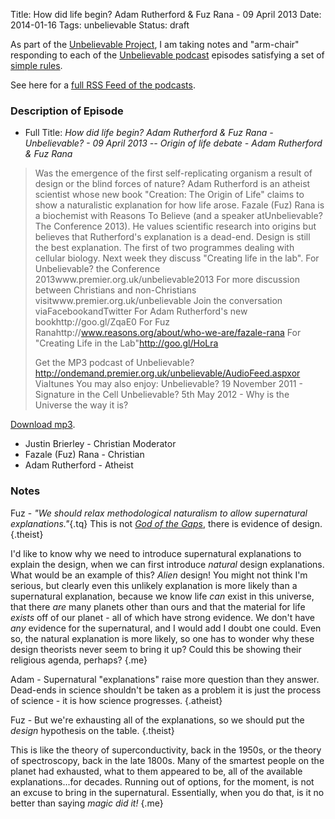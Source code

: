 Title: How did life begin? Adam Rutherford & Fuz Rana - 09 April 2013
Date: 2014-01-16
Tags: unbelievable
Status: draft


As part of the [Unbelievable Project], I am taking notes and "arm-chair" responding to each of the [Unbelievable podcast] episodes 
satisfying a set of [simple rules].

See here for a [full RSS Feed of the podcasts].
    
### Description of Episode
* Full Title: *How did life begin? Adam Rutherford & Fuz Rana - Unbelievable? - 09 April 2013 -- Origin of life debate - Adam Rutherford & Fuz Rana*
    > 
> Was the emergence of the first self-replicating organism a result of design or the blind forces of nature?
> Adam Rutherford is an atheist scientist whose new book "Creation: The Origin of Life" claims to show a naturalistic explanation for how life arose. Fazale (Fuz) Rana is a biochemist with Reasons To Believe (and a speaker atUnbelievable? The Conference 2013). He values scientific research into origins but believes that Rutherford's explanation is a dead-end. Design is still the best explanation.
> The first of two programmes dealing with cellular biology. Next week they discuss "Creating life in the lab".
> For Unbelievable? the Conference 2013www.premier.org.uk/unbelievable2013
> For more discussion between Christians and non-Christians visitwww.premier.org.uk/unbelievable
> Join the conversation viaFacebookandTwitter
> For Adam Rutherford's new bookhttp://goo.gl/ZqaE0
> For Fuz Ranahttp://www.reasons.org/about/who-we-are/fazale-rana
> For "Creating Life in the Lab"http://goo.gl/HoLra
> 
> Get the MP3 podcast of Unbelievable?http://ondemand.premier.org.uk/unbelievable/AudioFeed.aspxor ViaItunes
> You may also enjoy:
> Unbelievable? 19 November 2011 - Signature in the Cell
> Unbelievable? 5th May 2012 - Why is the Universe the way it is?

[Download mp3].

* Justin Brierley - Christian Moderator
* Fazale (Fuz) Rana - Christian
* Adam Rutherford - Atheist

### Notes
    
Fuz - *"We should relax methodological naturalism to allow supernatural explanations."*{.tq}  This is not *[God of the Gaps]*, there is evidence of design. {.theist}

I'd like to know why we need to introduce supernatural explanations to explain the design, when we can first introduce *natural* design explanations.  What would be an example of this?  *Alien* design!  You might not think I'm serious, but clearly even this unlikely explanation is more likely than a supernatural explanation, because we know life *can* exist in this universe, that there *are* many planets other than ours and that the material for life *exists* off of our planet - all of which have strong evidence.  We don't have *any* evidence for the supernatural, and I would add I doubt one could.  Even so, the natural explanation is more likely, so one has to wonder why these design theorists never seem to bring it up?  Could this be showing their religious agenda, perhaps? {.me}

Adam - Supernatural "explanations" raise more question than they answer.  Dead-ends in science shouldn't be taken as a problem it is just the process of science - it is how science progresses.  {.atheist}

Fuz - But we're exhausting all of the explanations, so we should put the *design* hypothesis on the table. {.theist}

This is like the theory of superconductivity, back in the 1950s, or the theory of spectroscopy, back in the late 1800s.  Many of the smartest people on the planet had exhausted, what to them appeared to be, all of the available explanations...for decades.  Running out of options, for the moment, is not an excuse to bring in the supernatural.  Essentially, when you do that, is it no better than saying *magic did it!* {.me}


    
[Unbelievable Project]: http://brianblais.wordpress.com/2013/02/27/unbelievable-project-a-non-believers-armchair-perspective-on-six-years-of-christian-debates/
[Unbelievable podcast]: http://www.premierradio.org.uk/shows/saturday/unbelievable.aspx
[simple rules]: http://brianblais.wordpress.com/2013/02/27/unbelievable-project-a-non-believers-armchair-perspective-on-six-years-of-christian-debates/
[full RSS Feed of the podcasts]:  http://ondemand.premier.org.uk/unbelievable/AudioFeed.aspx
[Download mp3]: http://media.premier.org.uk/unbelievable/e1ff3e4f-e144-4af4-a1f1-d346b7cb272e.mp3
    
[God of the Gaps]: http://en.wikipedia.org/wiki/God_of_the_gaps
